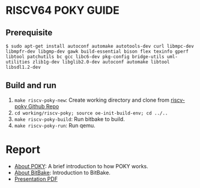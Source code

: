 # RISCV64 POKY GUIDE
## Prerequisite
`$ sudo apt-get install autoconf automake autotools-dev curl libmpc-dev libmpfr-dev libgmp-dev gawk build-essential bison flex texinfo gperf libtool patchutils bc gcc libc6-dev pkg-config bridge-utils uml-utilities zlib1g-dev libglib2.0-dev autoconf automake libtool libsdl1.2-dev`

## Build and run
1. `make riscv-poky-new`: Create working directory and clone from [riscv-poky Github Repo](https://github.com/riscv/riscv-poky)
2. `cd working/riscv-poky; source oe-init-build-env; cd ../..`
3. `make riscv-poky-build`: Run bitbake to build.
4. `make riscv-poky-run`: Run qemu.

# Report
- [About POKY](https://github.com/JensenJiang/RISCV64-A-POKY/wiki/About-POKY): A brief introduction to how POKY works.
- [About BitBake](https://github.com/JensenJiang/RISCV64-A-POKY/wiki/About-BitBake): Introduction to BitBake.
- [Presentation PDF](http://oa15t098u.bkt.clouddn.com/document/presentation/riscv-poky.pdf)
